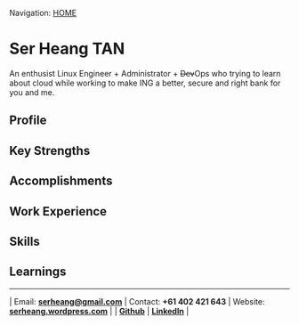 Navigation: [HOME](https://resume.serheang.com/)  

# Ser Heang TAN

An enthusist Linux Engineer + Administrator + ~~Dev~~Ops who trying to learn about cloud while working to make ING a better, secure and right bank for you and me.

## Profile  
## Key Strengths  
## Accomplishments
## Work Experience  
## Skills  
## Learnings  

---
| Email: **<serheang@gmail.com>** | Contact: **+61 402 421 643** | Website: **[serheang.wordpress.com](https://serheang.wordpress.com)** | 
| **[Github](https://github.com/serheang)** | **[LinkedIn](https://linkedin.com/in/serheang)** |
